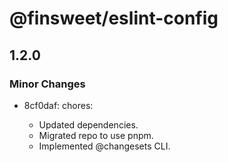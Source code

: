 # @finsweet/eslint-config

## 1.2.0

### Minor Changes

- 8cf0daf: chores:

  - Updated dependencies.
  - Migrated repo to use pnpm.
  - Implemented @changesets CLI.
